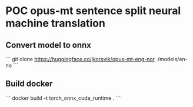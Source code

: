 # POC opus-mt sentence split neural machine translation

## Convert model to onnx

´´´
git clone <https://huggingface.co/jkorsvik/opus-mt-eng-nor> ./models/en-no
´´´

## Build docker

´´´
docker build -t torch_onnx_cuda_runtime .
´´´
